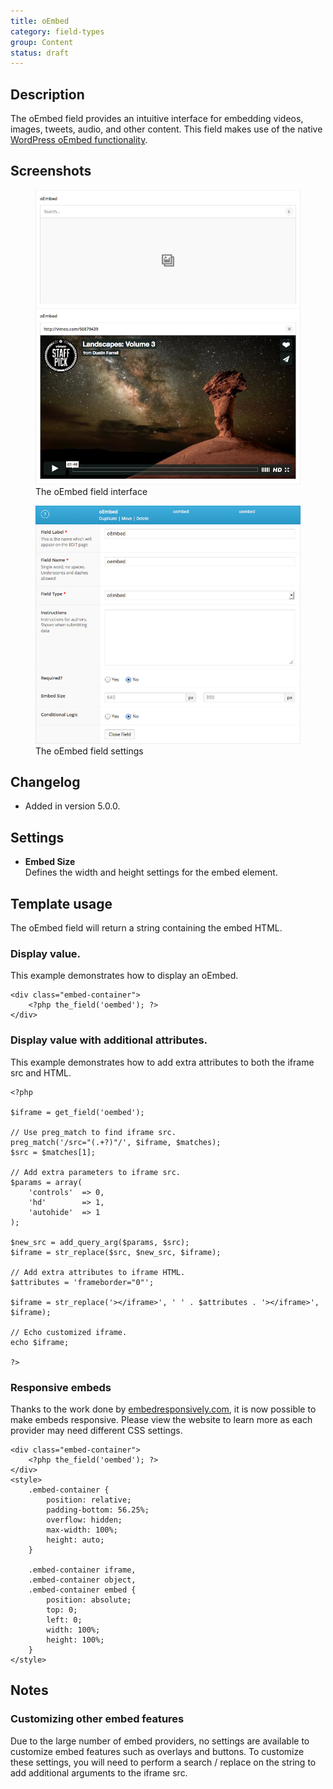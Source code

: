 ```yaml
---
title: oEmbed
category: field-types
group: Content
status: draft
---
```


## Description
The oEmbed field provides an intuitive interface for embedding videos, images, tweets, audio, and other content. This field makes use of the native [WordPress oEmbed functionality](https://codex.wordpress.org/Embeds).

## Screenshots
<div class="gallery">
	<figure>
		<a href="https://raw.githubusercontent.com/AdvancedCustomFields/docs/master/assets/acf-oembed-field-interface.jpg">
			<img src="https://raw.githubusercontent.com/AdvancedCustomFields/docs/master/assets/acf-oembed-field-interface.jpg" alt="An oEmbed field with an example video from Vimeo in use" />
		</a>
		<figcaption>The oEmbed field interface</figcaption>
	</figure>
	<figure>
		<a href="https://raw.githubusercontent.com/AdvancedCustomFields/docs/master/assets/acf-oembed-field-settings.jpg">
			<img src="https://raw.githubusercontent.com/AdvancedCustomFields/docs/master/assets/acf-oembed-field-settings.jpg" alt="List of field settings shown when setting up a oEmbed field" />
		</a>
		<figcaption>The oEmbed field settings</figcaption>
	</figure>
</div>

## Changelog
- Added in version 5.0.0.

## Settings
- **Embed Size**  
  Defines the width and height settings for the embed element.

## Template usage  
The oEmbed field will return a string containing the embed HTML.

### Display value.
This example demonstrates how to display an oEmbed.
```
<div class="embed-container">
	<?php the_field('oembed'); ?>
</div>
```

### Display value with additional attributes.
This example demonstrates how to add extra attributes to both the iframe src and HTML.
```
<?php

$iframe = get_field('oembed');

// Use preg_match to find iframe src.
preg_match('/src="(.+?)"/', $iframe, $matches);
$src = $matches[1];

// Add extra parameters to iframe src.
$params = array(
    'controls'  => 0,
    'hd'        => 1,
    'autohide'  => 1
);

$new_src = add_query_arg($params, $src);
$iframe = str_replace($src, $new_src, $iframe);

// Add extra attributes to iframe HTML.
$attributes = 'frameborder="0"';

$iframe = str_replace('></iframe>', ' ' . $attributes . '></iframe>', $iframe);

// Echo customized iframe.
echo $iframe;

?>
```

### Responsive embeds
Thanks to the work done by [embedresponsively.com](http://embedresponsively.com/), it is now possible to make embeds responsive. Please view the website to learn more as each provider may need different CSS settings.
```
<div class="embed-container">
	<?php the_field('oembed'); ?>
</div>
<style>
	.embed-container { 
		position: relative; 
		padding-bottom: 56.25%;
		overflow: hidden;
		max-width: 100%;
		height: auto;
	} 

	.embed-container iframe,
	.embed-container object,
	.embed-container embed { 
		position: absolute;
		top: 0;
		left: 0;
		width: 100%;
		height: 100%;
	}
</style>
```

## Notes

### Customizing other embed features
Due to the large number of embed providers, no settings are available to customize embed features such as overlays and buttons. To customize these settings, you will need to perform a search / replace on the string to add additional arguments to the iframe src.
